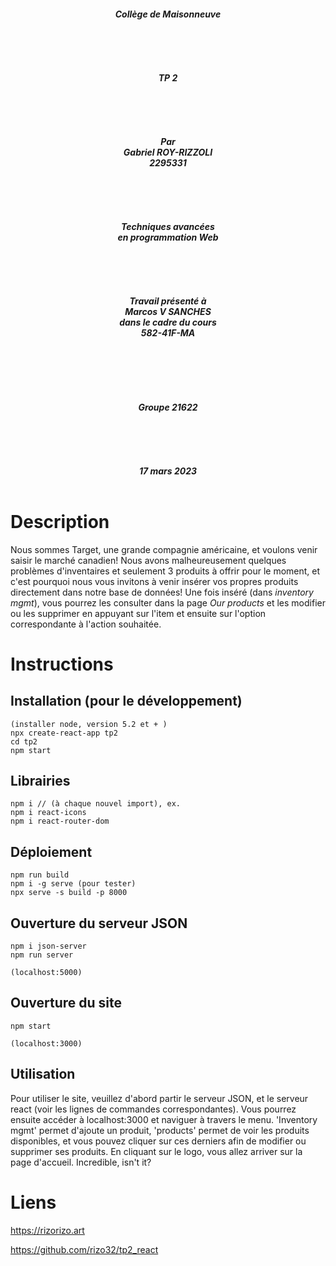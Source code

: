 <h5 style="text-align: center;">Collège de Maisonneuve<br>
<br><br><br><br><br>
TP 2<br>
<br><br><br><br><br>
Par<br>
Gabriel ROY-RIZZOLI<br>
2295331<br>
<br><br><br><br><br>
Techniques avancées<br>en programmation Web<br>
<br><br><br><br><br>
Travail présenté à<br>
Marcos V SANCHES<br>
dans le cadre du cours<br>
582-41F-MA<br>
<br><br><br><br><br><br>
Groupe 21622<br>
<br><br><br><br><br>
17 mars 2023<br>
<br>

# Description

>
Nous sommes Target, une grande compagnie américaine, et voulons venir saisir le marché canadien! Nous avons malheureusement quelques problèmes d'inventaires et seulement 3 produits à offrir pour le moment, et c'est pourquoi nous vous invitons à venir insérer vos propres produits directement dans notre base de données! Une fois inséré (dans <i>inventory mgmt</i>), vous pourrez les consulter dans la page <i>Our products</i> et les modifier ou les supprimer en appuyant sur l'item et ensuite sur l'option correspondante à l'action souhaitée.


# Instructions

## Installation (pour le développement)

```
(installer node, version 5.2 et + )
npx create-react-app tp2
cd tp2
npm start
```

## Librairies
```
npm i // (à chaque nouvel import), ex.
npm i react-icons
npm i react-router-dom
```

## Déploiement

```
npm run build
npm i -g serve (pour tester)
npx serve -s build -p 8000
```


## Ouverture du serveur JSON

```
npm i json-server
npm run server

(localhost:5000)
```


## Ouverture du site

```
npm start

(localhost:3000)
```

## Utilisation

Pour utiliser le site, veuillez d'abord partir le serveur JSON, et le serveur react (voir les lignes de commandes correspondantes). Vous pourrez ensuite accéder à localhost:3000 et naviguer à travers le menu. 'Inventory mgmt' permet d'ajoute un produit, 'products' permet de voir les produits disponibles, et vous pouvez cliquer sur ces derniers afin de modifier ou supprimer ses produits. En cliquant sur le logo, vous allez arriver sur la page d'accueil. Incredible, isn't it?


# Liens

https://rizorizo.art

https://github.com/rizo32/tp2_react